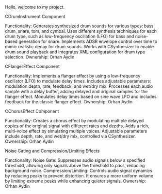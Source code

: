 Hello, welcome to my project.

CDrumInstrument Component

Functionality:
Generates synthesized drum sounds for various types: bass drum, snare, tom, and cymbal.
Uses different synthesis techniques for each drum type, such as low-frequency oscillation (LFO) for bass and noise-based generation for snare.
Implements ADSR envelope control over time to mimic realistic decay for drum sounds.
Works with CSynthesizer to enable drum sound playback and integrates XML configuration for drum type selection.
Ownership: Orhan Aydin



CFlangerEffect Component

Functionality:
Implements a flanger effect by using a low-frequency oscillator (LFO) to modulate delay times.
Includes adjustable parameters: modulation depth, rate, feedback, and wet/dry mix.
Processes each audio sample with a delay buffer, adding delayed and original samples for the flanger effect.
Modulates delay times based on sine wave LFO and includes feedback for the classic flanger effect.
Ownership: Orhan Aydin




CChorusEffect Component

Functionality:
Creates a chorus effect by modulating multiple delayed copies of the original signal with different rates and depths.
Adds a rich, multi-voice effect by simulating multiple voices.
Adjustable parameters include depth, rate, and wet/dry mix, controlled via CSynthesizer.
Ownership: Orhan Aydin




Noise Gating and Compression/Limiting Effects

Functionality:
Noise Gate: Suppresses audio signals below a specified threshold, allowing only signals above the threshold to pass, reducing background noise.
Compression/Limiting: Controls audio signal dynamics by reducing peaks to prevent distortion. It ensures a more uniform volume by limiting extreme peaks while enhancing quieter signals.
Ownership: Orhan Aydin

